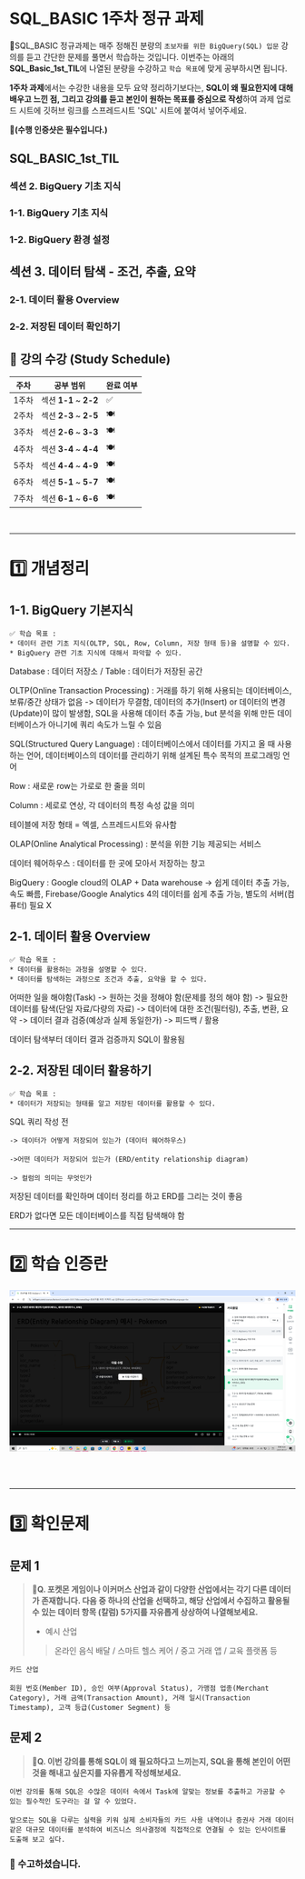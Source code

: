 # SQL_BASIC 1주차 정규 과제 

📌SQL_BASIC 정규과제는 매주 정해진 분량의 `초보자를 위한 BigQuery(SQL) 입문` 강의를 듣고 간단한 문제를 풀면서 학습하는 것입니다. 이번주는 아래의 **SQL_Basic_1st_TIL**에 나열된 분량을 수강하고 `학습 목표`에 맞게 공부하시면 됩니다.

**1주차 과제**에서는 수강한 내용을 모두 요약 정리하기보다는, **SQL이 왜 필요한지에 대해 배우고 느낀 점, 그리고 강의를 듣고 본인이 원하는 목표를 중심으로 작성**하여 과제 업로드 시트에 깃허브 링크를 스프레드시트 'SQL' 시트에 붙여서 넣어주세요. 

**👀(수행 인증샷은 필수입니다.)** 

## SQL_BASIC_1st_TIL

### 섹션 2. BigQuery 기초 지식

### 1-1. BigQuery 기초 지식

### 1-2. BigQuery 환경 설정

## 섹션 3. 데이터 탐색 - 조건, 추출, 요약

### 2-1. 데이터 활용 Overview 

### 2-2. 저장된 데이터 확인하기

## 🏁 강의 수강 (Study Schedule)

| 주차  | 공부 범위              | 완료 여부 |
| ----- | ---------------------- | --------- |
| 1주차 | 섹션 **1-1** ~ **2-2** | ✅         |
| 2주차 | 섹션 **2-3** ~ **2-5** | 🍽️         |
| 3주차 | 섹션 **2-6** ~ **3-3** | 🍽️         |
| 4주차 | 섹션 **3-4** ~ **4-4** | 🍽️         |
| 5주차 | 섹션 **4-4** ~ **4-9** | 🍽️         |
| 6주차 | 섹션 **5-1** ~ **5-7** | 🍽️         |
| 7주차 | 섹션 **6-1** ~ **6-6** | 🍽️         |


<br>

<!-- 여기까진 그대로 둬 주세요-->

---

# 1️⃣ 개념정리 
<!-- 강의 수강 이후에 아래의 학습 목표에 맞게 개념을 자유롭게 정리해주세요.-->
## 1-1. BigQuery 기본지식

~~~
✅ 학습 목표 :
* 데이터 관련 기초 지식(OLTP, SQL, Row, Column, 저장 형태 등)을 설명할 수 있다. 
* BigQuery 관련 기초 지식에 대해서 파악할 수 있다. 
~~~

Database : 데이터 저장소 / Table : 데이터가 저장된 공간

OLTP(Online Transaction Processing) : 거래를 하기 위해 사용되는 데이터베이스, 보류/중간 상태가 없음 -> 데이터가 무결함, 데이터의 추가(Insert) or 데이터의 변경(Update)이 많이 발생함, SQL을 사용해 데이터 추출 가능, but 분석을 위해 만든 데이터베이스가 아니기에 쿼리 속도가 느릴 수 있음

SQL(Structured Query Language) : 데이터베이스에서 데이터를 가지고 올 때 사용하는 언어, 데이터베이스의 데이터를 관리하기 위해 설계된 특수 목적의 프로그래밍 언어

Row : 새로운 row는 가로로 한 줄을 의미

Column : 세로로 연상, 각 데이터의 특정 속성 값을 의미

테이블에 저장 형태 = 엑셀, 스프레드시트와 유사함

OLAP(Online Analytical Processing) : 분석을 위한 기능 제공되는 서비스

데이터 웨어하우스 : 데이터를 한 곳에 모아서 저장하는 창고

BigQuery : Google cloud의 OLAP + Data warehouse
    -> 쉽게 데이터 추출 가능, 속도 빠름, Firebase/Google Analytics 4의 데이터를 쉽게 추출 가능, 별도의 서버(컴퓨터) 필요 X



## 2-1. 데이터 활용 Overview

~~~
✅ 학습 목표 :
* 데이터를 활용하는 과정을 설명할 수 있다.
* 데이터를 탐색하는 과정으로 조건과 추출, 요약을 할 수 있다. 
~~~

어떠한 일을 해야함(Task) -> 원하는 것을 정해야 함(문제를 정의 해야 함) -> 필요한 데이터를 탐색(단일 자료/다량의 자료) -> 데이터에 대한 조건(필터링), 추출, 변환, 요약 -> 데이터 결과 검증(예상과 실제 동일한가) -> 피드백 / 활용

데이터 탐색부터 데이터 결과 검증까지 SQL이 활용됨



## 2-2. 저장된 데이터 활용하기

~~~
✅ 학습 목표 :
* 데이터가 저장되는 형태를 알고 저장된 데이터를 활용할 수 있다. 
~~~



SQL 쿼리 작성 전

    -> 데이터가 어떻게 저장되어 있는가 (데이터 웨어하우스)

    ->어떤 데이터가 저장되어 있는가 (ERD/entity relationship diagram)

    -> 컬럼의 의미는 무엇인가

저장된 데이터를 확인하며 데이터 정리를 하고 ERD를 그리는 것이 좋음

ERD가 없다면 모든 데이터베이스를 직접 탐색해야 함


---
# 2️⃣ 학습 인증란
![alt text](image.png)


<br>
<br>

---

# 3️⃣ 확인문제

## 문제 1

> **🧚Q. 포켓몬 게임이나 이커머스 산업과 같이 다양한 산업에서는 각기 다른 데이터가 존재합니다. 다음 중 하나의 산업을 선택하고, 해당 산업에서 수집하고 활용될 수 있는 데이터 항목 (칼럼) 5가지를 자유롭게 상상하여 나열해보세요.**
>
> - 예시 산업 
>
> >  온라인 음식 배달 / 스마트 헬스 케어 / 중고 거래 앱 / 교육 플랫폼 등 

<!--현실과 데이터 분석의 연결 고리를 상상하고, 데이터를 저장하는 형태를 활용하는 문제입니다. -->

<!--학습한 개념을 활용하여 자유롭게 설명해 보세요. 구체적인 예시를 들어 설명하면 더욱 좋습니다.-->

~~~
카드 산업

회원 번호(Member ID), 승인 여부(Approval Status), 가맹점 업종(Merchant Category), 거래 금액(Transaction Amount), 거래 일시(Transaction Timestamp), 고객 등급(Customer Segment) 등
~~~



## 문제 2

> **🧚Q. 이번 강의를 통해 SQL이 왜 필요하다고 느끼는지, SQL을 통해 본인이 어떤 것을 해내고 싶은지를 자유롭게 작성해보세요.**

~~~
이번 강의를 통해 SQL은 수많은 데이터 속에서 Task에 알맞는 정보를 추출하고 가공할 수 있는 필수적인 도구라는 걸 알 수 있었다.

앞으로는 SQL을 다루는 실력을 키워 실제 소비자들의 카드 사용 내역이나 증권사 거래 데이터 같은 대규모 데이터를 분석하여 비즈니스 의사결정에 직접적으로 연결될 수 있는 인사이트를 도출해 보고 싶다.
~~~



### 🎉 수고하셨습니다.








